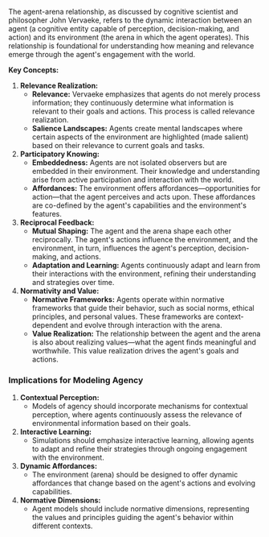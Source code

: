 The agent-arena relationship, as discussed by cognitive scientist and philosopher John Vervaeke, refers to the dynamic interaction between an agent (a cognitive entity capable of perception, decision-making, and action) and its environment (the arena in which the agent operates). This relationship is foundational for understanding how meaning and relevance emerge through the agent's engagement with the world.

**Key Concepts:**

1. **Relevance Realization:**
    - **Relevance:** Vervaeke emphasizes that agents do not merely process information; they continuously determine what information is relevant to their goals and actions. This process is called relevance realization.
    - **Salience Landscapes:** Agents create mental landscapes where certain aspects of the environment are highlighted (made salient) based on their relevance to current goals and tasks.
2. **Participatory Knowing:**
    - **Embeddedness:** Agents are not isolated observers but are embedded in their environment. Their knowledge and understanding arise from active participation and interaction with the world.
    - **Affordances:** The environment offers affordances—opportunities for action—that the agent perceives and acts upon. These affordances are co-defined by the agent's capabilities and the environment's features.
3. **Reciprocal Feedback:**
    - **Mutual Shaping:** The agent and the arena shape each other reciprocally. The agent's actions influence the environment, and the environment, in turn, influences the agent's perception, decision-making, and actions.
    - **Adaptation and Learning:** Agents continuously adapt and learn from their interactions with the environment, refining their understanding and strategies over time.
4. **Normativity and Value:**
    - **Normative Frameworks:** Agents operate within normative frameworks that guide their behavior, such as social norms, ethical principles, and personal values. These frameworks are context-dependent and evolve through interaction with the arena.
    - **Value Realization:** The relationship between the agent and the arena is also about realizing values—what the agent finds meaningful and worthwhile. This value realization drives the agent's goals and actions.

### Implications for Modeling Agency

1. **Contextual Perception:**
    - Models of agency should incorporate mechanisms for contextual perception, where agents continuously assess the relevance of environmental information based on their goals.
2. **Interactive Learning:**
    - Simulations should emphasize interactive learning, allowing agents to adapt and refine their strategies through ongoing engagement with the environment.
3. **Dynamic Affordances:**
    - The environment (arena) should be designed to offer dynamic affordances that change based on the agent's actions and evolving capabilities.
4. **Normative Dimensions:**
    - Agent models should include normative dimensions, representing the values and principles guiding the agent's behavior within different contexts.
